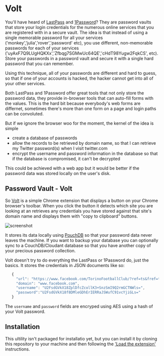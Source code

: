 # Volt

You'll have heard of [LastPass](https://lastpass.com/) and [1Password](https://agilebits.com/onepassword)? They are password vaults that store your login credentials for the numerous online services that you are registered with in a secure vault. The idea is that instead of using a single memorable password for all your services ('monkey','julia','rover','password' etc), you use different, non-memorable passwords for each of your services ('uyAxF7Q9LUgHQKXx','Zfbqg7SGMwUc64QE','cHdT98Yugw2FqkCS', etc). Store your passwords in a password vault and secure it with a single hard password that you can remember.

Using this technique, all of your passwords are different and hard to guess, so that if one of your accounts is hacked, the hacker cannot get into all of your other services.

Both LastPass and 1Password offer great tools that not only store the password data, they provide in-browser tools that can auto-fill forms with the values. This is the hard bit because everybody's web forms are differnet, sometimes there's more than one form on a page and login paths can be convoluted. 

But if we ignore the browser woo for the moment, the kernel of the idea is simple

* create a database of passwords 
* allow the records to be retrieved by domain name, so that I can retrieve my Twitter password(s) when I visit twitter.com
* encrypt the username and password information in the database so that if the database is compromised, it can't be decrypted

This could be achieved with a web app but it would be better if the password data was stored locally on the user's disk.

## Password Vault - Volt

So [Volt](#) is a simple Chrome extension that displays a button on your Chrome browser's toolbar. When you click the button it detects which site you are looking at an retrieves any credentials you have stored against that site's domain name and displays them with "copy to clipboard" buttons. 

![screenshot](https://github.com/glynnbird/volt/raw/master/img/volt.png "Volt screen shot")

It stores its data locally using [PouchDB](http://pouchdb.com) so that your password data never leaves the machine. If you want to backup your database you can optionally sync to a CouchDB/Cloudant database so that you have another copy of your precious password collection.

Volt doesn't try to do everything the LastPass or 1Password do, just the basics. It stores the credentials in JSON documents like so:

```js
   {
     "url": "https://www.facebook.com/TorinoFootballClub/?ref=ts&fref=ts",
     "domain": "www.facebook.com",
     "username": "U2FsdGVkX18ZplDfcZcollK3+SnzSmI9Q2rmGCTNWls=", 
     "password":"U2FsdGVkX18f8DMleGDhErIERRaJSWufC91vcYjiGLs="
   }
```

The `username` and `password` fields are encryped using AES using a hash of your Volt password. 

## Installation

This ultility isn't packaged for installatio yet, but you can install it by cloning this repository to your machine and then following the ['Load the extension'](https://developer.chrome.com/extensions/getstarted) instructions.

